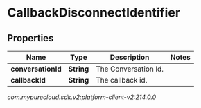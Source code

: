# CallbackDisconnectIdentifier


## Properties

| Name | Type | Description | Notes |
| ------------ | ------------- | ------------- | ------------- |
| **conversationId** | **String** | The Conversation Id. |  |
| **callbackId** | **String** | The callback id. |  |




_com.mypurecloud.sdk.v2:platform-client-v2:214.0.0_
